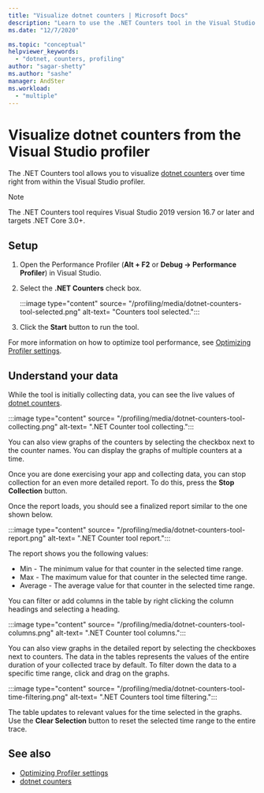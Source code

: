 ```yaml
---
title: "Visualize dotnet counters | Microsoft Docs"
description: "Learn to use the .NET Counters tool in the Visual Studio Performance Profiler."
ms.date: "12/7/2020"

ms.topic: "conceptual"
helpviewer_keywords:
  - "dotnet, counters, profiling"
author: "sagar-shetty"
ms.author: "sashe"
manager: AndSter
ms.workload:
  - "multiple"
---
```


# Visualize dotnet counters from the Visual Studio profiler


The .NET Counters tool allows you to visualize [dotnet counters](/dotnet/core/diagnostics/dotnet-counters) over time right from within the Visual Studio profiler.


> [!NOTE]
> The .NET Counters tool requires Visual Studio 2019 version 16.7 or later and targets .NET Core 3.0+.

## Setup

1. Open the Performance Profiler (**Alt + F2** or **Debug -> Performance Profiler**) in Visual Studio.

2. Select the **.NET Counters** check box.

   :::image type="content" source= "/profiling/media/dotnet-counters-tool-selected.png" alt-text= "Counters tool selected.":::

3. Click the **Start** button to run the tool.

For more information on how to optimize tool performance, see [Optimizing Profiler settings](../profiling/optimize-profiler-settings.md).


## Understand your data

While the tool is initially collecting data, you can see the live values of [dotnet counters](/dotnet/core/diagnostics/dotnet-counters).

:::image type="content" source= "/profiling/media/dotnet-counters-tool-collecting.png" alt-text= ".NET Counter tool collecting.":::

You can also view graphs of the counters by selecting the checkbox next to the counter names. You can display the graphs of multiple counters at a time.


Once you are done exercising your app and collecting data, you can stop collection for an even more detailed report. To do this, press the **Stop Collection** button.


Once the report loads, you should see a finalized report similar to the one shown below.

:::image type="content" source= "/profiling/media/dotnet-counters-tool-report.png" alt-text= ".NET Counter tool report.":::

The report shows you the following values:

- Min - The minimum value for that counter in the selected time range.
- Max - The maximum value for that counter in the selected time range.
- Average - The average value for that counter in the selected time range.

You can filter or add columns in the table by right clicking the column headings and selecting a heading.

:::image type="content" source= "/profiling/media/dotnet-counters-tool-columns.png" alt-text= ".NET Counter tool columns.":::

You can also view graphs in the detailed report by selecting the checkboxes next to counters. The data in the tables represents the values of the entire duration of your collected trace by default. To filter down the data to a specific time range, click and drag on the graphs.

:::image type="content" source= "/profiling/media/dotnet-counters-tool-time-filtering.png" alt-text= ".NET Counters tool time filtering.":::

The table updates to relevant values for the time selected in the graphs. Use the **Clear Selection** button to reset the selected time range to the entire trace.


## See also

- [Optimizing Profiler settings](../profiling/optimize-profiler-settings.md)
- [dotnet counters](/dotnet/core/diagnostics/dotnet-counters)
